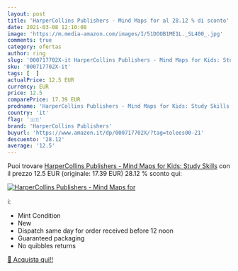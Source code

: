 ```yaml
---
layout: post
title: 'HarperCollins Publishers - Mind Maps for al 28.12 % di sconto'
date: 2021-03-08 12:10:08
image: 'https://m.media-amazon.com/images/I/51DOOB1ME1L._SL400_.jpg'
comments: true
category: ofertas
author: ring
slug: '000717702X-it HarperCollins Publishers - Mind Maps for Kids: Study Skills'
sku: '000717702X-it'
tags: [  ]
actualPrice: 12.5 EUR
currency: EUR
price: 12.5
comparePrice: 17.39 EUR
prodname: 'HarperCollins Publishers - Mind Maps for Kids: Study Skills'
country: 'it'
flag: '🇮🇹'
brand: 'HarperCollins Publishers'
buyurl: 'https://www.amazon.it/dp/000717702X/?tag=tolees00-21'
descuento: '28.12'
average: '12.5'
---
```


Puoi trovare [HarperCollins Publishers - Mind Maps for Kids: Study Skills](https://www.amazon.it/dp/000717702X/?tag=tolees00-21) con il prezzo 12.5 EUR (originale: 17.39 EUR) 28.12 % sconto qui:

[![HarperCollins Publishers - Mind Maps for](https://m.media-amazon.com/images/I/51DOOB1ME1L._SL400_.jpg)](https://www.amazon.it/dp/000717702X/?tag=tolees00-21)

ℹ️:

- Mint Condition
- New
- Dispatch same day for order received before 12 noon
- Guaranteed packaging
- No quibbles returns

[🛒 Acquista qui!!](https://www.amazon.it/dp/000717702X/?tag=tolees00-21)
